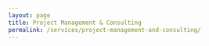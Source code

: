 ```yaml
---
layout: page
title: Project Management & Consulting
permalink: /services/project-management-and-consulting/
---
```

